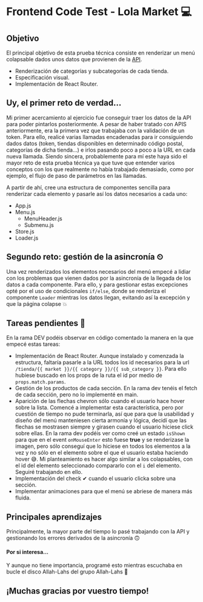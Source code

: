 # Frontend Code Test - Lola Market 💻

## Objetivo

El principal objetivo de esta prueba técnica consiste en renderizar un menú colapsable dados unos datos que provienen de la [API](https://api.comprea.com/v7/).

- Renderización de categorías y subcategorías de cada tienda.
- Especificación visual.
- Implementación de React Router.

## Uy, el primer reto de verdad...

Mi primer acercamiento al ejercicio fue conseguir traer los datos de la API para poder pintarlos posteriormente. A pesar de haber tratado con APIS anteriormente, era la primera vez que trabajaba con la validación de un token. Para ello, realicé varias llamadas encadenadas para ir consiguiendo dados datos (token, tiendas disponibles en determinado código postal, categorías de dicha tienda...) e irlos pasando poco a poco a la URL en cada nueva llamada. Siendo sincera, probablemente para mí este haya sido el mayor reto de esta prueba técnica ya que tuve que entender varios conceptos con los que realmente no había trabajado demasiado, como por ejemplo, el flujo de paso de parámetros en las llamadas.

A partir de ahí, cree una estructura de componentes sencilla para renderizar cada elemento y pasarle así los datos necesarios a cada uno:

- App.js
- Menu.js
  - MenuHeader.js
  - Submenu.js
- Store.js
- Loader.js

## Segundo reto: gestión de la asincronía ⏲

Una vez renderizados los elementos necesarios del menú empecé a lidiar con los problemas que vienen dados por la asincronía de la llegada de los datos a cada componente. Para ello, y para gestionar estas excepciones opté por el uso de condicionales `if/else`, donde se renderiza el componente `Loader` mientras los datos llegan, evitando así la excepción y que la página colapse 💥

## Tareas pendientes 📝

En la rama DEV podéis observar en código comentado la manera en la que empecé estas tareas:

- Implementación de React Router. Aunque instalado y comenzada la estructura, faltaría pasarle a la URL todos los id necesarios para la url `/tienda/{{ market }}/{{ category }}/{{ sub_category }}`. Para ello hubiese buscado en los props de la ruta el id por medio de `props.match.params`.
- Gestión de los productos de cada sección. En la rama dev tenéis el fetch de cada sección, pero no lo implementé en main.
- Aparición de las flechas chevron sólo cuando el usuario hace hover sobre la lista. Comencé a implementar esta característica, pero por cuestión de tiempo no pude terminarla, así que para que la usabilidad y diseño del menú manteniesen cierta armonía y lógica, decidí que las flechas se mostrasen siempre y girasen cuando el usuario hiciese click sobre ellas. En la rama dev podéis ver como creé un estado `isShown` para que en el event `onMouseEnter` esto fuese **true** y se renderizase la imagen, pero sólo conseguí que lo hiciese en todos los elementos a la vez y no sólo en el elemento sobre el que el usuario estaba haciendo hover 😅. Mi planteamiento es hacer algo similar a los colapsables, con el id del elemento seleccionado compararlo con el `i` del elemento. Seguiré trabajando en ello.
- Implementación del check ✔ cuando el usuario clicka sobre una sección.
- Implementar animaciones para que el menú se abriese de manera más fluida.

## Principales aprendizajes

Principalmente, la mayor parte del tiempo lo pasé trabajando con la API y gestionando los errores derivados de la asincronía 🙃

#### Por si interesa...

Y aunque no tiene importancia, programé esto mientras escuchaba en bucle el disco Allah-Lahs del grupo Allah-Lahs 🎵

## ¡Muchas gracias por vuestro tiempo!
